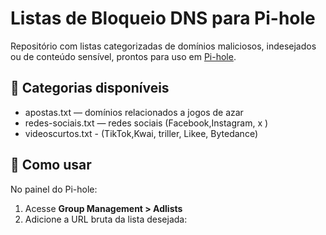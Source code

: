 # Listas de Bloqueio DNS para Pi-hole

Repositório com listas categorizadas de domínios maliciosos, indesejados ou de conteúdo sensível, prontos para uso em [Pi-hole](https://pi-hole.net/).

## 🧱 Categorias disponíveis

- apostas.txt — domínios relacionados a jogos de azar
- redes-sociais.txt — redes sociais (Facebook,Instagram, x )
- videoscurtos.txt - (TikTok,Kwai, triller, Likee, Bytedance)


## 💾 Como usar

No painel do Pi-hole:

1. Acesse **Group Management > Adlists**
2. Adicione a URL bruta da lista desejada:
